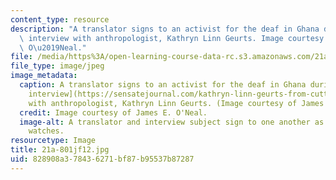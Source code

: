 ```yaml
---
content_type: resource
description: "A translator signs to an activist for the deaf in Ghana during an ethnographic\
  \ interview with anthropologist, Kathryn Linn Geurts. Image courtesy of James E.\
  \ O\u2019Neal."
file: /media/https%3A/open-learning-course-data-rc.s3.amazonaws.com/21a-801j-cross-cultural-investigations-technology-and-development-fall-2012/828908a378436271bf87b95537b87287_21a-801jf12.jpg
file_type: image/jpeg
image_metadata:
  caption: A translator signs to an activist for the deaf in Ghana during an [ethnographic
    interview](https://sensatejournal.com/kathryn-linn-geurts-from-cutting-room-floor/)
    with anthropologist, Kathryn Linn Geurts. (Image courtesy of James E. O'Neal.)
  credit: Image courtesy of James E. O'Neal.
  image-alt: A translator and interview subject sign to one another as an anthropologist
    watches.
resourcetype: Image
title: 21a-801jf12.jpg
uid: 828908a3-7843-6271-bf87-b95537b87287
---
```

